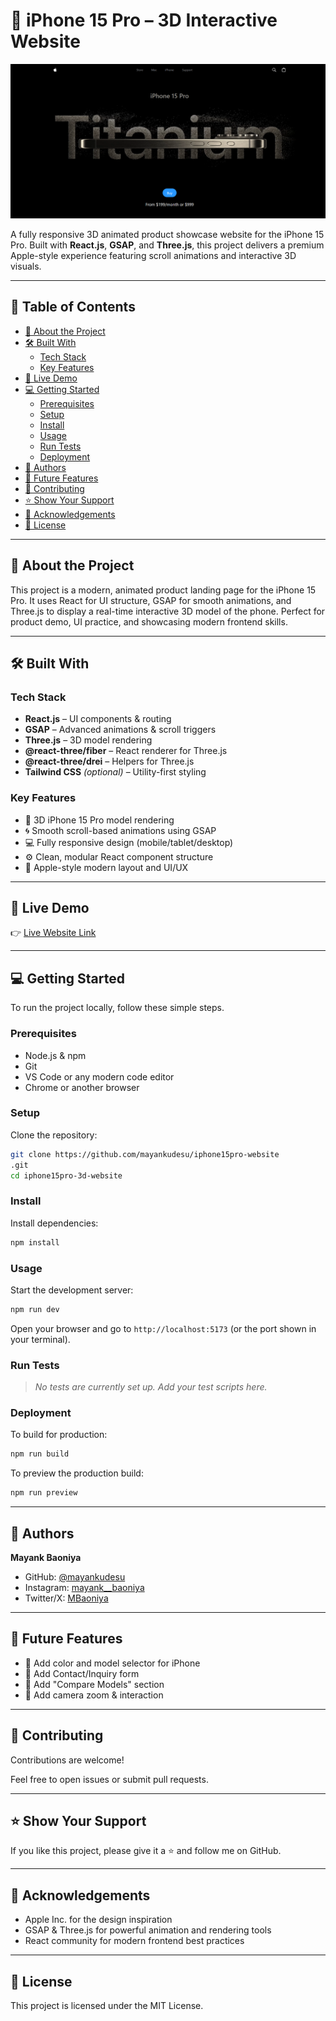 # 📱 iPhone 15 Pro – 3D Interactive Website

![image alt](https://github.com/mayankudesu/iphone15pro-website/blob/999d32385704504b6512639512437ddc35368ed2/Mayankudesu-Titanium.png)

A fully responsive 3D animated product showcase website for the iPhone 15 Pro. Built with **React.js**, **GSAP**, and **Three.js**, this project delivers a premium Apple-style experience featuring scroll animations and interactive 3D visuals.



---

## 📗 Table of Contents

- [📖 About the Project](#-about-the-project)
- [🛠 Built With](#-built-with)
  - [Tech Stack](#tech-stack)
  - [Key Features](#key-features)
- [🚀 Live Demo](#-live-demo)
- [💻 Getting Started](#-getting-started)
  - [Prerequisites](#prerequisites)
  - [Setup](#setup)
  - [Install](#install)
  - [Usage](#usage)
  - [Run Tests](#run-tests)
  - [Deployment](#deployment)
- [👥 Authors](#-authors)
- [🔭 Future Features](#-future-features)
- [🤝 Contributing](#-contributing)
- [⭐️ Show Your Support](#️-show-your-support)
- [🙏 Acknowledgements](#-acknowledgements)
- [📝 License](#-license)

---

## 📖 About the Project

This project is a modern, animated product landing page for the iPhone 15 Pro. It uses React for UI structure, GSAP for smooth animations, and Three.js to display a real-time interactive 3D model of the phone. Perfect for product demo, UI practice, and showcasing modern frontend skills.

---

## 🛠 Built With

### Tech Stack

- **React.js** – UI components & routing
- **GSAP** – Advanced animations & scroll triggers
- **Three.js** – 3D model rendering
- **@react-three/fiber** – React renderer for Three.js
- **@react-three/drei** – Helpers for Three.js
- **Tailwind CSS** *(optional)* – Utility-first styling

### Key Features

- 📱 3D iPhone 15 Pro model rendering
- 🌀 Smooth scroll-based animations using GSAP
- 💻 Fully responsive design (mobile/tablet/desktop)
- ⚙️ Clean, modular React component structure
- 🎨 Apple-style modern layout and UI/UX

---

## 🚀 Live Demo

👉 [Live Website Link](https://iphone15pro-website-phi.vercel.app/)

---

## 💻 Getting Started

To run the project locally, follow these simple steps.

### Prerequisites

- Node.js & npm
- Git
- VS Code or any modern code editor
- Chrome or another browser

### Setup

Clone the repository:

```bash
git clone https://github.com/mayankudesu/iphone15pro-website
.git
cd iphone15pro-3d-website
```

### Install

Install dependencies:

```bash
npm install
```

### Usage

Start the development server:

```bash
npm run dev
```

Open your browser and go to `http://localhost:5173` (or the port shown in your terminal).

### Run Tests

> _No tests are currently set up. Add your test scripts here._

### Deployment

To build for production:

```bash
npm run build
```

To preview the production build:

```bash
npm run preview
```

---

## 👥 Authors

**Mayank Baoniya**

- GitHub: [@mayankudesu](https://github.com/mayankudesu)
- Instagram: [mayank__baoniya](https://instagram.com/mayank__baoniya)
- Twitter/X: [MBaoniya](https://twitter.com/MBaoniya)

---

## 🔭 Future Features

- 🔄 Add color and model selector for iPhone
- 💬 Add Contact/Inquiry form
- 🧩 Add "Compare Models" section
- 📸 Add camera zoom & interaction

---

## 🤝 Contributing

Contributions are welcome!

Feel free to open issues or submit pull requests.

---

## ⭐️ Show Your Support

If you like this project, please give it a ⭐️ and follow me on GitHub.

---

## 🙏 Acknowledgements

- Apple Inc. for the design inspiration
- GSAP & Three.js for powerful animation and rendering tools
- React community for modern frontend best practices

---

## 📝 License

This project is licensed under the MIT License.
